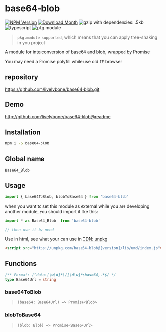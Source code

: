 # base64-blob
[![NPM Version](http://img.shields.io/npm/v/base64-blob.svg?style=flat-square)](https://www.npmjs.com/package/base64-blob)
[![Download Month](http://img.shields.io/npm/dm/base64-blob.svg?style=flat-square)](https://www.npmjs.com/package/base64-blob)
![gzip with dependencies: .5kb](https://img.shields.io/badge/gzip--with--dependencies-.5kb-brightgreen.svg "gzip with dependencies: .5kb")
![typescript](https://img.shields.io/badge/typescript-supported-blue.svg "typescript")
![pkg.module](https://img.shields.io/badge/pkg.module-supported-blue.svg "pkg.module")

> `pkg.module supported`, which means that you can apply tree-shaking in you project

A module for interconversion of base64 and blob, wrapped by Promise

You may need a Promise polyfill while use old `IE` browser

## repository
https://github.com/livelybone/base64-blob.git

## Demo
http://github.com/livelybone/base64-blob@readme

## Installation
```bash
npm i -S base64-blob
```

## Global name
`Base64_Blob`

## Usage
```js
import { base64ToBlob, blobToBase64 } from 'base64-blob'
```

when you want to set this module as external while you are developing another module, you should import it like this:
```js
import * as Base64_Blob  from 'base64-blob'

// then use it by need
```

Use in html, see what your can use in [CDN: unpkg](https://unpkg.com/base64-blob/lib/umd/)
```html
<script src="https://unpkg.com/base64-blob@[version]/lib/umd/index.js"></script>
```

## Functions

```typescript
/** Format: /^data:[\w\d]*\/[\d\w]*;base64,.*$/ */
type Base64Url = string
```

### base64ToBlob
> `(base64: Base64Url) => Promise<Blob>`

### blobToBase64

> `(blob: Blob) => Promise<Base64Url>`